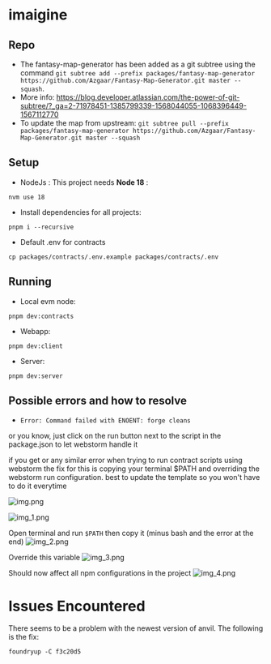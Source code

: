 # imaigine

## Repo
- The fantasy-map-generator has been added as a git subtree using the command `git subtree add --prefix packages/fantasy-map-generator  https://github.com/Azgaar/Fantasy-Map-Generator.git master --squash`.
- More info: https://blog.developer.atlassian.com/the-power-of-git-subtree/?_ga=2-71978451-1385799339-1568044055-1068396449-1567112770
- To update the map from upstream: ```git subtree pull --prefix packages/fantasy-map-generator https://github.com/Azgaar/Fantasy-Map-Generator.git master --squash```

## Setup
- NodeJs : This project needs **Node 18** :  
```shell 
nvm use 18
```

- Install dependencies for all projects: 
```shell 
pnpm i --recursive
```

- Default .env for contracts
```shell 
cp packages/contracts/.env.example packages/contracts/.env 
```


## Running
- Local evm node: 
```shell 
pnpm dev:contracts
```
- Webapp: 
```shell 
pnpm dev:client
```
- Server: 
```shell 
pnpm dev:server
```

## Possible errors and how to resolve
- `Error: Command failed with ENOENT: forge cleans`

or you know, just click on the run button next to the script in the package.json to let webstorm handle it

if you get  or any similar error when trying to run contract
scripts using webstorm the fix for this is copying your terminal $PATH and overriding the webstorm run configuration.
best to update the template so you won't have to do it everytime

![img.png](assets/img.png)

![img_1.png](assets/img_1.png)

Open terminal and run `$PATH` then copy it (minus bash and the error at the end)
![img_2.png](assets/img_2.png)

Override this variable
![img_3.png](assets/img_3.png)

Should now affect all npm configurations in the project
![img_4.png](assets/img_4.png)

# Issues Encountered
There seems to be a problem with the newest version of anvil. The following is the fix:
````shell
foundryup -C f3c20d5
````
